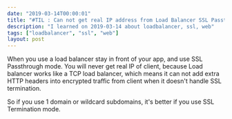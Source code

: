 ```yaml
---
date: "2019-03-14T00:00:01"
title: "#TIL : Can not get real IP address from Load Balancer SSL Passthrough"
description: "I learned on 2019-03-14 about loadbalancer, ssl, web"
tags: ["loadbalancer", "ssl", "web"]
layout: post
---
```



When you use a load balancer stay in front of your app, and use SSL Passthrough mode. You will never get real IP of client, because Load balancer works like a TCP load balancer, which means it can not add extra HTTP headers into encrypted traffic from client when it doesn't handle SSL termination.

So if you use 1 domain or wildcard subdomains, it's better if you use SSL Termination mode.
